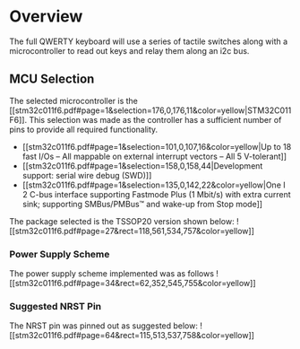 # Overview
The full QWERTY keyboard will use a series of tactile switches along with a microcontroller to read out keys and relay them along an i2c bus.

## MCU Selection 
The selected microcontroller is the [[stm32c011f6.pdf#page=1&selection=176,0,176,11&color=yellow|STM32C011F6]]. This selection was made as the controller has a sufficient number of pins to provide all required functionality. 
* [[stm32c011f6.pdf#page=1&selection=101,0,107,16&color=yellow|Up to 18 fast I/Os – All mappable on external interrupt vectors – All 5 V-tolerant]]
* [[stm32c011f6.pdf#page=1&selection=158,0,158,44|Development support: serial wire debug (SWD)]]
* [[stm32c011f6.pdf#page=1&selection=135,0,142,22&color=yellow|One I 2 C-bus interface supporting Fastmode Plus (1 Mbit/s) with extra current sink; supporting SMBus/PMBus™ and wake-up from Stop mode]]

The package selected is the TSSOP20 version shown below:
![[stm32c011f6.pdf#page=27&rect=118,561,534,757&color=yellow]]

### Power Supply Scheme
The power supply scheme implemented was as follows 
![[stm32c011f6.pdf#page=34&rect=62,352,545,755&color=yellow]]

### Suggested NRST Pin 
The NRST pin was pinned out as suggested below: 
![[stm32c011f6.pdf#page=64&rect=115,513,537,758&color=yellow]]

